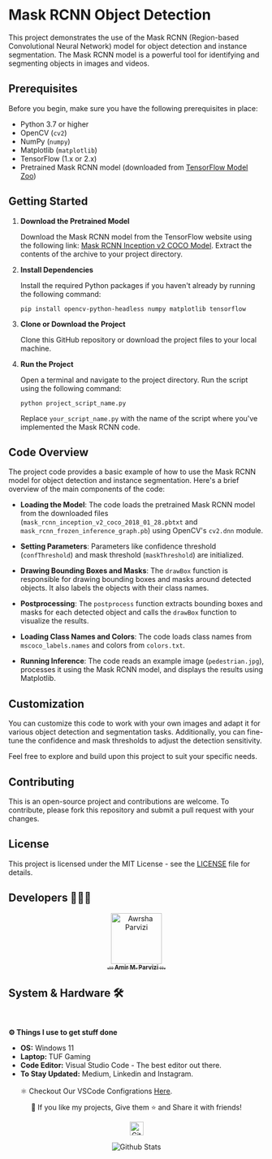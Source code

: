 # Mask RCNN Object Detection

This project demonstrates the use of the Mask RCNN (Region-based Convolutional Neural Network) model for object detection and instance segmentation. The Mask RCNN model is a powerful tool for identifying and segmenting objects in images and videos.

## Prerequisites

Before you begin, make sure you have the following prerequisites in place:

- Python 3.7 or higher
- OpenCV (`cv2`)
- NumPy (`numpy`)
- Matplotlib (`matplotlib`)
- TensorFlow (1.x or 2.x)
- Pretrained Mask RCNN model (downloaded from [TensorFlow Model Zoo](http://download.tensorflow.org/models/object_detection/mask_rcnn_inception_v2_coco_2018_01_28.tar.gz))

## Getting Started

1. **Download the Pretrained Model**

   Download the Mask RCNN model from the TensorFlow website using the following link: [Mask RCNN Inception v2 COCO Model](http://download.tensorflow.org/models/object_detection/mask_rcnn_inception_v2_coco_2018_01_28.tar.gz). Extract the contents of the archive to your project directory.

2. **Install Dependencies**

   Install the required Python packages if you haven't already by running the following command:

   ```shell
   pip install opencv-python-headless numpy matplotlib tensorflow
   ```

3. **Clone or Download the Project**

   Clone this GitHub repository or download the project files to your local machine.

4. **Run the Project**

   Open a terminal and navigate to the project directory. Run the script using the following command:

   ```shell
   python project_script_name.py
   ```

   Replace `your_script_name.py` with the name of the script where you've implemented the Mask RCNN code.

## Code Overview

The project code provides a basic example of how to use the Mask RCNN model for object detection and instance segmentation. Here's a brief overview of the main components of the code:

- **Loading the Model**: The code loads the pretrained Mask RCNN model from the downloaded files (`mask_rcnn_inception_v2_coco_2018_01_28.pbtxt` and `mask_rcnn_frozen_inference_graph.pb`) using OpenCV's `cv2.dnn` module.

- **Setting Parameters**: Parameters like confidence threshold (`confThreshold`) and mask threshold (`maskThreshold`) are initialized.

- **Drawing Bounding Boxes and Masks**: The `drawBox` function is responsible for drawing bounding boxes and masks around detected objects. It also labels the objects with their class names.

- **Postprocessing**: The `postprocess` function extracts bounding boxes and masks for each detected object and calls the `drawBox` function to visualize the results.

- **Loading Class Names and Colors**: The code loads class names from `mscoco_labels.names` and colors from `colors.txt`.

- **Running Inference**: The code reads an example image (`pedestrian.jpg`), processes it using the Mask RCNN model, and displays the results using Matplotlib.

## Customization

You can customize this code to work with your own images and adapt it for various object detection and segmentation tasks. Additionally, you can fine-tune the confidence and mask thresholds to adjust the detection sensitivity.

Feel free to explore and build upon this project to suit your specific needs.

## Contributing

This is an open-source project and contributions are welcome. To contribute, please fork this repository and submit a pull request with your changes.

## License

This project is licensed under the MIT License - see the [LICENSE](LICENSE) file for details.

## Developers 👨🏻‍💻

<p align="center">
<a href="https://github.com/Awrsha"><img src="https://avatars.githubusercontent.com/u/89135083?v=4" width="100;" alt="Awrsha Parvizi"/><br /><sub><b>.:: Amir M. Parvizi ::.</b></sub></a>
</p>

## System & Hardware 🛠  
<br> <summary><b>⚙️ Things I use to get stuff done</b></summary> <ul> <li><b>OS:</b> Windows 11</li> <li><b>Laptop: </b>TUF Gaming</li> <li><b>Code Editor:</b> Visual Studio Code - The best editor out there.</li> <li><b>To Stay Updated:</b> Medium, Linkedin and Instagram.</li> <br /> ⚛️ Checkout Our VSCode Configrations <a href="">Here</a>. </ul> <p align="center">💙 If you like my projects, Give them ⭐ and Share it with friends!</p></p><p align="center"><img height="27" src="https://raw.githubusercontent.com/mayhemantt/mayhemantt/Update/svg/Bottom.svg" alt="Github Stats" /></p>

<p align="center">
<img src="https://raw.githubusercontent.com/mayhemantt/mayhemantt/Update/svg/Bottom.svg" alt="Github Stats" />
</p>
